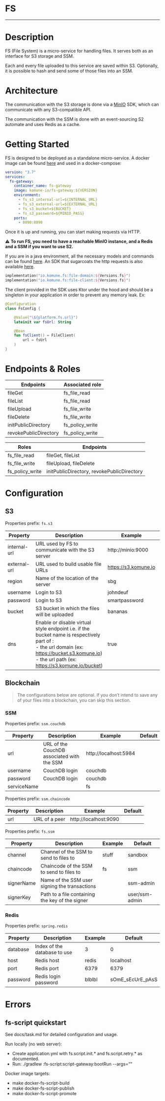 # FS

---

# Description

FS (File System) is a micro-service for handling files. It serves both as an interface for S3 storage and SSM.

Each and every file uploaded to this service are saved within S3. Optionally, it is possible to hash and send some of those files into an SSM.

# Architecture

The communication with the S3 storage is done via a [MinIO](https://docs.min.io/docs/java-client-quickstart-guide.html) SDK, which can communicate with any S3-compatible API.

The communication with the SSM is done with an event-sourcing S2 automate and uses Redis as a cache.

# Getting Started

FS is designed to be deployed as a standalone micro-service.
A docker image can be found [here](https://hub.docker.com/repository/docker/komune-io/fs-gateway) and used in a docker-compose:

```yaml
version: "3.7"
services:
  fs-gateway:
    container_name: fs-gateway
    image: komune-io/fs-gateway:${VERSION}
    environment:
      - fs_s3_internal-url=${INTERNAL_URL}
      - fs_s3_external-url=${EXTERNAL_URL}
      - fs_s3_bucket=${BUCKET}
      - fs_s3_password=${MINIO_PASS}
    ports:
      - 8090:8090
```

Once it is up and running, you can start making requests via HTTP.

⚠️ **To run FS, you need to have a reachable MinIO instance, and a Redis and a SSM if you want to use S2.**

If you are in a java environment, all the necessary models and commands can be found [here](https://mvnrepository.com/artifact/io.komune.fs/file-domain).
An SDK that sugarcoats the http requests is also available [here](https://mvnrepository.com/artifact/io.komune.fs/file-client).

```kotlin
implementation("io.komune.fs:file-domain:${Versions.fs}")
implementation("io.komune.fs:file-client:${Versions.fs}")
```

The client provided in the SDK uses Ktor under the hood and should be a singleton in your application in order to prevent any memory leak. Ex:

```kotlin
@Configuration
class FsConfig {

    @Value("\${platform.fs.url}")
    lateinit var fsUrl: String

    @Bean
    fun fsClient() = FileClient(
        url = fsUrl
    )
}
```

# Endpoints & Roles

| Endpoints | Associated role |
| --- | --- |
| fileGet | fs_file_read |
| fileList | fs_file_read |
| fileUpload | fs_file_write |
| fileDelete | fs_file_write |
| initPublicDirectory | fs_policy_write |
| revokePublicDirectory | fs_policy_write |

| Roles | Endpoints |
| --- | --- |
| fs_file_read | fileGet, fileList |
| fs_file_write | fileUpload, fileDelete |
| fs_policy_write | initPublicDirectory, revokePublicDirectory |

# Configuration

## S3

Properties prefix: `fs.s3`

| Property | Description                                                                                                                                                                                            | Example              | Default |
| --- |--------------------------------------------------------------------------------------------------------------------------------------------------------------------------------------------------------|----------------------| --- |
| internal-url | URL used by FS to communicate with the S3 server                                                                                                                                                       | http://minio:9000    | http://localhost:9000 |
| external-url | URL used to build usable file URLs                                                                                                                                                                     | https://s3.komune.io | http://localhost:9000 |
| region | Name of the location of the server                                                                                                                                                                     | sbg                  | us-west-1 |
| username | Login to S3                                                                                                                                                                                            | johndeuf             | minio |
| password | Login to S3                                                                                                                                                                                            | smartpassword        | minio123 |
| bucket | S3 bucket in which the files will be uploaded                                                                                                                                                          | bananas              | fs-sample |
| dns | Enable or disable virtual style endpoint i.e. if the bucket name is respectively part of : <br/> - the url domain (ex: https://bucket.s3.komune.io) - the url path (ex: https://s3.komune.io/bucket)            | true                 | false |

## Blockchain

> The configurations below are optional. If you don’t intend to save any of your files into a blockchain, you can skip this section.
>

### SSM

Properties prefix: `ssm.couchdb`

| Property | Description | Example | Default |
| --- | --- | --- | --- |
| url | URL of the CouchDB associated with the SSM | http://localhost:5984 |  |
| username | CouchDB login | couchdb |  |
| password | CouchDB login | couchdb |  |
| serviceName |  | fs |  |

Properties prefix: `ssm.chaincode`

| Property | Description | Example | Default |
| --- | --- | --- | --- |
| url | URL of a peer | http://localhost:9090 |  |

Properties prefix: `fs.ssm`

| Property | Description | Example | Default |
| --- | --- | --- | --- |
| channel | Channel of the SSM to send to files to | stuff | sandbox |
| chaincode | Chaincode of the SSM to send to files to | fs | ssm |
| signerName | Name of the SSM user signing the transactions |  | ssm-admin |
| signerKey | Path to a file containing the key of the signer |  | user/ssm-admin |

### Redis

Properties prefix: `spring.redis`

| Property | Description | Example | Default |
| --- | --- | --- | --- |
| database | Index of the database to use | 3 | 0 |
| host | Redis host | redis | localhost |
| port | Redis port | 6379 | 6379 |
| password | Redis login password | blblbl | sOmE_sEcUrE_pAsS |

# Errors

## fs-script quickstart

See docs/task.md for detailed configuration and usage.

Run locally (no web server):
- Create application.yml with fs.script.init.* and fs.script.retry.* as documented.
- Run: ./gradlew :fs-script:script-gateway:bootRun --args=""

Docker image targets:
- make docker-fs-script-build
- make docker-fs-script-publish
- make docker-fs-script-promote
